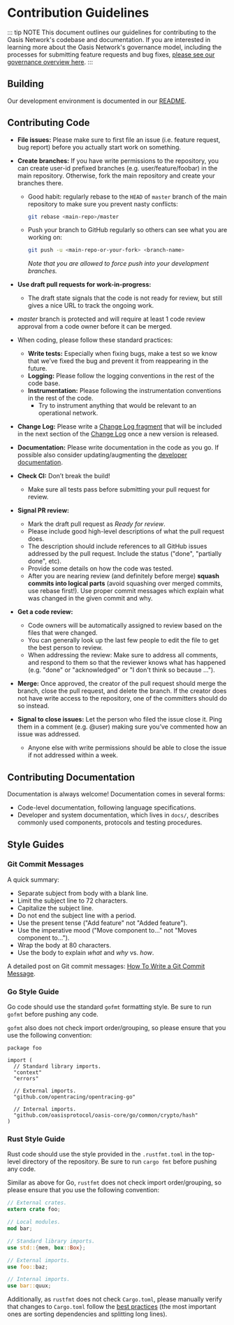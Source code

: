 # Contribution Guidelines

::: tip NOTE This document outlines our guidelines for
contributing to the Oasis Network's codebase and
documentation. If you are interested in learning more
about the Oasis Network's governance model, including
the processes for submitting feature requests and bug
fixes, [please see our governance overview here].
:::

## Building

Our development environment is documented in our [README](
https://github.com/oasisprotocol/oasis-core/blob/master/README.md).

## Contributing Code

* **File issues:** Please make sure to first file an issue (i.e. feature
  request, bug report) before you actually start work on something.

* **Create branches:** If you have write permissions to the repository, you
  can create user-id prefixed branches (e.g. user/feature/foobar) in the main
  repository. Otherwise, fork the main repository and create your branches
  there.
  * Good habit: regularly rebase to the `HEAD` of `master` branch of the main
    repository to make sure you prevent nasty conflicts:

    ```bash
    git rebase <main-repo>/master
    ```

  * Push your branch to GitHub regularly so others can see what you are working
    on:

    ```bash
    git push -u <main-repo-or-your-fork> <branch-name>
    ```

    _Note that you are allowed to force push into your development branches._

* **Use draft pull requests for work-in-progress:**
  * The draft state signals that the code is not ready for review, but still
    gives a nice URL to track the ongoing work.

* *master* branch is protected and will require at least 1 code review approval
  from a code owner before it can be merged.

* When coding, please follow these standard practices:
  * **Write tests:** Especially when fixing bugs, make a test so we know that
    we’ve fixed the bug and prevent it from reappearing in the future.
  * **Logging:** Please follow the logging conventions in the rest of the code
    base.
  * **Instrumentation:** Please following the instrumentation conventions in
    the rest of the code.
    * Try to instrument anything that would be relevant to an operational
      network.

* **Change Log:** Please write a [Change Log fragment](.changelog/README.md)
  that will be included in the next section of the [Change Log](CHANGELOG.md)
  once a new version is released.

* **Documentation:** Please write documentation in the code as you go. If
  possible also consider updating/augmenting the [developer documentation].

* **Check CI:** Don’t break the build!
  * Make sure all tests pass before submitting your pull request for review.

* **Signal PR review:**
  * Mark the draft pull request as _Ready for review_.
  * Please include good high-level descriptions of what the pull request does.
  * The description should include references to all GitHub issues addressed by
    the pull request. Include the status ("done", "partially done", etc).
  * Provide some details on how the code was tested.
  * After you are nearing review (and definitely before merge) **squash commits
    into logical parts** (avoid squashing over merged commits, use rebase
    first!).
    Use proper commit messages which explain what was changed in the given
    commit and why.

* **Get a code review:**
  * Code owners will be automatically assigned to review based on the files
    that were changed.
  * You can generally look up the last few people to edit the file to get the
    best person to review.
  * When addressing the review: Make sure to address all comments, and respond
    to them so that the reviewer knows what has happened (e.g. "done" or
    "acknowledged" or "I don't think so because ...").

* **Merge:** Once approved, the creator of the pull request should merge the
  branch, close the pull request, and delete the branch. If the creator does not
  have write access to the repository, one of the committers should do so
  instead.

* **Signal to close issues:** Let the person who filed the issue close it. Ping
  them in a comment (e.g. @user) making sure you’ve commented how an issue was
  addressed.
  * Anyone else with write permissions should be able to close the issue if not
    addressed within a week.

[developer documentation]: docs/index.md

## Contributing Documentation

Documentation is always welcome! Documentation comes in several forms:

* Code-level documentation, following language specifications.
* Developer and system documentation, which lives in `docs/`, describes commonly
  used components, protocols and testing procedures.

## Style Guides

### Git Commit Messages

A quick summary:

* Separate subject from body with a blank line.
* Limit the subject line to 72 characters.
* Capitalize the subject line.
* Do not end the subject line with a period.
* Use the present tense ("Add feature" not "Added feature").
* Use the imperative mood ("Move component to..." not "Moves component to...").
* Wrap the body at 80 characters.
* Use the body to explain _what_ and _why_ vs. _how_.

A detailed post on Git commit messages: [How To Write a Git Commit Message](
https://chris.beams.io/posts/git-commit/).

### Go Style Guide

Go code should use the standard `gofmt` formatting style. Be sure to run
`gofmt` before pushing any code.

`gofmt` also does not check import order/grouping, so please ensure that you
use the following convention:

```golang
package foo

import (
  // Standard library imports.
  "context"
  "errors"

  // External imports.
  "github.com/opentracing/opentracing-go"

  // Internal imports.
  "github.com/oasisprotocol/oasis-core/go/common/crypto/hash"
)
```

### Rust Style Guide

Rust code should use the style provided in the `.rustfmt.toml` in the top-level
directory of the repository. Be sure to run `cargo fmt` before pushing any
code.

Similar as above for Go, `rustfmt` does not check import order/grouping, so
please ensure that you use the following convention:

```rust
// External crates.
extern crate foo;

// Local modules.
mod bar;

// Standard library imports.
use std::{mem, box::Box};

// External imports.
use foo::baz;

// Internal imports.
use bar::quux;
```

Additionally, as `rustfmt` does not check `Cargo.toml`, please manually verify
that changes to `Cargo.toml` follow the [best practices](
https://github.com/rust-lang-nursery/fmt-rfcs/blob/master/guide/cargo.md) (the
most important ones are sorting dependencies and splitting long lines).

[please see our governance overview here]: https://docs.oasis.dev/operators/governance.html
